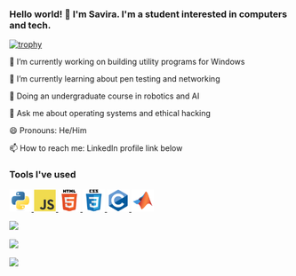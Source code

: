 ### Hello world! 👋 I'm Savira. I'm a student interested in computers and tech.
[![trophy](https://github-profile-trophy.vercel.app/?username=ItzSmudge)](https://github.com/ryo-ma/github-profile-trophy)

🔭 I’m currently working on building utility programs for Windows

🌱 I’m currently learning about pen testing and networking

📖 Doing an undergraduate course in robotics and AI

💬 Ask me about operating systems and ethical hacking

😄 Pronouns: He/Him

📫 How to reach me: LinkedIn profile link below

<h3>Tools I've used</h3>

<p>
<a  href="https://www.python.org"  target="_blank"  rel="noreferrer">  <img  src="https://raw.githubusercontent.com/devicons/devicon/master/icons/python/python-original.svg"  alt="python"  width="40"  height="40"/>  </a>
<a  href="https://developer.mozilla.org/en-US/docs/Web/JavaScript"  target="_blank"  rel="noreferrer">  <img src="https://raw.githubusercontent.com/devicons/devicon/master/icons/javascript/javascript-original.svg"  alt="javascript"  width="40"  height="40"/>  </a> 
<a  href="https://www.w3.org/html/"  target="_blank"  rel="noreferrer">  <img  src="https://raw.githubusercontent.com/devicons/devicon/master/icons/html5/html5-original-wordmark.svg"  alt="html5"  width="40"  height="40"/>  </a> 
<a  href="https://www.w3schools.com/css/"  target="_blank"  rel="noreferrer">  <img  src="https://raw.githubusercontent.com/devicons/devicon/master/icons/css3/css3-original-wordmark.svg"  alt="css3"  width="40"  height="40"/>  </a>
<a  href="https://www.w3schools.com/css/"  target="_blank"  rel="noreferrer">  <img  src="https://github.com/devicons/devicon/blob/master/icons/c/c-original.svg"  alt="css3"  width="40"  height="40"/>  </a>
<a  href="https://www.w3schools.com/css/"  target="_blank"  rel="noreferrer">  <img  src="https://github.com/devicons/devicon/blob/master/icons/matlab/matlab-original.svg"  alt="css3"  width="40"  height="40"/>  </a>
</p>

![](https://komarev.com/ghpvc/?username=ItzSmudge)

![](https://raw.githubusercontent.com/ItzSmudge/github-stats/master/generated/overview.svg#gh-dark-mode-only)

![](https://raw.githubusercontent.com/ItzSmudge/github-stats/master/generated/languages.svg#gh-dark-mode-only)



<!--
**ItzSmudge/ItzSmudge** is a ✨ _special_ ✨ repository because its `README.md` (this file) appears on your GitHub profile.

Here are some ideas to get you started:

- 🔭 I’m currently working on ...
- 🌱 I’m currently learning ...
- 👯 I’m looking to collaborate on ...
- 🤔 I’m looking for help with ...
- 💬 Ask me about ...
- 📫 How to reach me: ...
- 😄 Pronouns: ...
- ⚡ Fun fact: ...
-->

